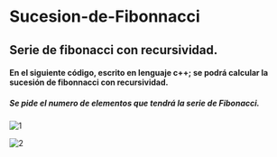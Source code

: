 # Sucesion-de-Fibonnacci


## Serie de fibonacci con recursividad.

#### En el siguiente código, escrito en lenguaje c++; se podrá calcular la sucesión de fibonnacci con recursividad.

##### Se pide el numero de elementos que tendrá la serie de Fibonacci.


![1](https://user-images.githubusercontent.com/71052252/94635657-bf23a180-0298-11eb-8703-c3eb3b9d93f8.png)


![2](https://user-images.githubusercontent.com/71052252/94635783-10cc2c00-0299-11eb-98ec-90b797040a09.png)




